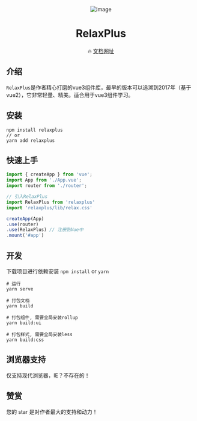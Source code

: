 <div align="center">

![image](https://gitee.com/bsie/RelaxPlus/raw/master/src/assets/logo.png)

# RelaxPlus

🔥 [文档网址](https://bsie.gitee.io/relaxplus/)

</div>

## 介绍
`RelaxPlus`是作者精心打磨的vue3组件库，最早的版本可以追溯到2017年（基于vue2），它非常轻量、精美。适合用于vue3组件学习。


## 安装
```
npm install relaxplus
// or
yarn add relaxplus
```


## 快速上手
```js
import { createApp } from 'vue';
import App from './App.vue';
import router from './router';

// 引入RelaxPlus
import RelaxPlus from 'relaxplus'
import 'relaxplus/lib/relax.css'

createApp(App)
.use(router)
.use(RelaxPlus) // 注册到Vue中
.mount('#app')
```

## 开发
下载项目进行依赖安装 `npm install` or `yarn`

```
# 运行
yarn serve

# 打包文档
yarn build

# 打包组件, 需要全局安装rollup
yarn build:ui

# 打包样式, 需要全局安装less
yarn build:css
```

## 浏览器支持
仅支持现代浏览器，IE？不存在的！

## 赞赏
您的 star 是对作者最大的支持和动力！

